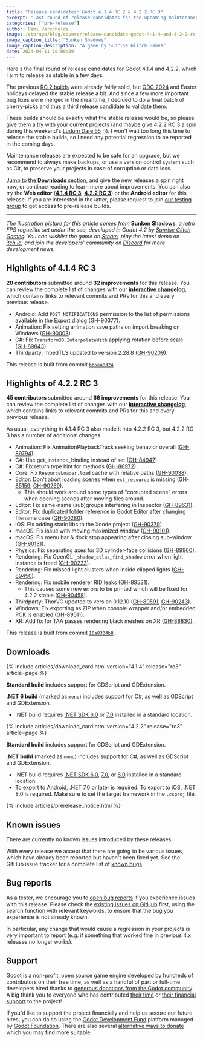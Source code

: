 ```yaml
---
title: "Release candidates: Godot 4.1.4 RC 2 & 4.2.2 RC 3"
excerpt: "Last round of release candidates for the upcoming maintenance releases."
categories: ["pre-release"]
author: Rémi Verschelde
image: /storage/blog/covers/release-candidate-godot-4-1-4-and-4-2-2-rc-3.webp
image_caption_title: "Sunken Shadows"
image_caption_description: "A game by Sunrise Glitch Games"
date: 2024-04-11 10:00:00
---
```


Here's the final round of release candidates for Godot 4.1.4 and 4.2.2, which I aim to release as stable in a few days.

The previous [RC 2 builds](/article/release-candidate-godot-4-1-4-and-4-2-2-rc-2/) were already fairly solid, but [GDC 2024](/article/gdc-2024-retrospective/) and Easter holidays delayed the stable release a bit. And since a few more important bug fixes were merged in the meantime, I decided to do a final batch of cherry-picks and thus a third release candidate to validate them.

These builds should be exactly what the stable release would be, so please give them a try with your current projects (and maybe give 4.2.2 RC 3 a spin during this weekend's [Ludum Dare 55](https://ldjam.com/events/ludum-dare/55) ;)). I won't wait too long this time to release the stable builds, so I need any potential regression to be reported in the coming days.

Maintenance releases are expected to be safe for an upgrade, but we recommend to always make backups, or use a version control system such as Git, to preserve your projects in case of corruption or data loss.

[Jump to the **Downloads** section](#downloads), and give the new releases a spin right now, or continue reading to learn more about improvements. You can also try the **Web editor** ([**4.1.4 RC 3**](https://editor.godotengine.org/releases/4.1.4.rc3/), [**4.2.2 RC 3**](https://editor.godotengine.org/releases/4.2.2.rc3/)) or the **Android editor** for this release. If you are interested in the latter, please request to join [our testing group](https://groups.google.com/g/godot-testers) to get access to pre-release builds.

-----

*The illustration picture for this article comes from* [**Sunken Shadows**](https://store.steampowered.com/app/2750120/Sunken_Shadows/), *a retro FPS roguelike set under the sea, developed in Godot 4.2 by [Sunrise Glitch Games](https://twitter.com/Sunken_Shadows). You can wishlist the game on [Steam](https://store.steampowered.com/app/2750120/Sunken_Shadows/), play the latest demo on [itch.io](https://alghost.itch.io/sunken-shadows), and join the developers' community on [Discord](https://discord.com/invite/BhDaMS5S9P) for more development news.*

## Highlights of 4.1.4 RC 3

**20 contributors** submitted around **32 improvements** for this release. You can review the complete list of changes with our [**interactive changelog**](https://godotengine.github.io/godot-interactive-changelog/#4.1.4-rc3), which contains links to relevant commits and PRs for this and every previous release.

- Android: Add `POST_NOTIFICATIONS` permission to the list of permissions available in the Export dialog ([GH-90377](https://github.com/godotengine/godot/pull/90377)).
- Animation: Fix setting animation save paths on import breaking on Windows ([GH-90003](https://github.com/godotengine/godot/pull/90003)).
- C#: Fix `Transform3D.InterpolateWith` applying rotation before scale ([GH-89843](https://github.com/godotengine/godot/pull/89843)).
- Thirdparty: mbedTLS updated to version 2.28.8 ([GH-90209](https://github.com/godotengine/godot/pull/90209)).

This release is built from commit [`bb5ea0d24`](https://github.com/godotengine/godot/commit/bb5ea0d249431dd2c60717bb5dc18b9029838e69).

## Highlights of 4.2.2 RC 3

**45 contributors** submitted around **66 improvements** for this release. You can review the complete list of changes with our [**interactive changelog**](https://godotengine.github.io/godot-interactive-changelog/#4.2.2-rc3), which contains links to relevant commits and PRs for this and every previous release.

As usual, everything in 4.1.4 RC 3 also made it into 4.2.2 RC 3, but 4.2.2 RC 3 has a number of additional changes.

- Animation: Fix AnimationPlaybackTrack seeking behavior overall ([GH-89794](https://github.com/godotengine/godot/pull/89794)).
- C#: Use get_instance_binding instead of set ([GH-84947](https://github.com/godotengine/godot/pull/84947)).
- C#: Fix return type hint for methods ([GH-86972](https://github.com/godotengine/godot/pull/86972)).
- Core: Fix `ResourceLoader.load` cache with relative paths ([GH-90038](https://github.com/godotengine/godot/pull/90038)).
- Editor: Don't abort loading scenes when `ext_resource` is missing ([GH-85159](https://github.com/godotengine/godot/pull/85159), [GH-90269](https://github.com/godotengine/godot/pull/90269)).
  * This should work around some types of "corrupted scene" errors when opening scenes after moving files around.
- Editor: Fix same-name (sub)groups interfering in Inspector ([GH-89631](https://github.com/godotengine/godot/pull/89631)).
- Editor: Fix duplicated folder reference in Godot Editor after changing filename case ([GH-90280](https://github.com/godotengine/godot/pull/90280)).
- iOS: Fix adding static libs to the Xcode project ([GH-90379](https://github.com/godotengine/godot/pull/90379)).
- macOS: Fix issue with moving maximized window ([GH-90101](https://github.com/godotengine/godot/pull/90101)).
- macOS: Fix menu bar & dock stop appearing after closing sub-window ([GH-90131](https://github.com/godotengine/godot/pull/90131)).
- Physics: Fix separating axes for 3D cylinder-face collisions ([GH-89960](https://github.com/godotengine/godot/pull/89960)).
- Rendering: Fix OpenGL `_shadow_atlas_find_shadow` error when light instance is freed ([GH-90233](https://github.com/godotengine/godot/pull/90233)).
- Rendering: Fix missed light clusters when inside clipped lights ([GH-89450](https://github.com/godotengine/godot/pull/89450)).
- Rendering: Fix mobile renderer RID leaks ([GH-89531](https://github.com/godotengine/godot/pull/89531)).
  * This caused some new errors to be printed which will be fixed for 4.2.2 stable ([GH-90458](https://github.com/godotengine/godot/pull/90458)).
- Thirdparty: ThorVG updated to version 0.12.10 ([GH-89591](https://github.com/godotengine/godot/pull/89591), [GH-90243](https://github.com/godotengine/godot/pull/90243)).
- Windows: Fix exporting as ZIP when console wrapper and/or embedded PCK is enabled ([GH-89511](https://github.com/godotengine/godot/pull/89511)).
- XR: Add fix for TAA passes rendering black meshes on XR ([GH-88830](https://github.com/godotengine/godot/pull/88830)).

This release is built from commit [`16a8334b8`](https://github.com/godotengine/godot/commit/16a8334b8d97ad91bf414ba8150e265e6dc1e6e7).

## Downloads

{% include articles/download_card.html version="4.1.4" release="rc3" article=page %}

**Standard build** includes support for GDScript and GDExtension.

**.NET 6 build** (marked as `mono`) includes support for C#, as well as GDScript and GDExtension.
- .NET build requires [.NET SDK 6.0](https://dotnet.microsoft.com/en-us/download/dotnet/6.0) or [7.0](https://dotnet.microsoft.com/en-us/download/dotnet/7.0) installed in a standard location.

{% include articles/download_card.html version="4.2.2" release="rc3" article=page %}

**Standard build** includes support for GDScript and GDExtension.

**.NET build** (marked as `mono`) includes support for C#, as well as GDScript and GDExtension.
- .NET build requires [.NET SDK 6.0](https://dotnet.microsoft.com/en-us/download/dotnet/6.0), [7.0](https://dotnet.microsoft.com/en-us/download/dotnet/7.0), or [8.0](https://dotnet.microsoft.com/en-us/download/dotnet/8.0) installed in a standard location.
- To export to Android, .NET 7.0 or later is required. To export to iOS, .NET 8.0 is required. Make sure to set the target framework in the `.csproj` file.

{% include articles/prerelease_notice.html %}

## Known issues

There are currently no known issues introduced by these releases.

With every release we accept that there are going to be various issues, which have already been reported but haven't been fixed yet. See the GitHub issue tracker for a complete list of [known bugs](https://github.com/godotengine/godot/issues?q=is%3Aissue+is%3Aopen+label%3Abug+).

## Bug reports

As a tester, we encourage you to [open bug reports](https://github.com/godotengine/godot/issues) if you experience issues with this release. Please check the [existing issues on GitHub](https://github.com/godotengine/godot/issues) first, using the search function with relevant keywords, to ensure that the bug you experience is not already known.

In particular, any change that would cause a regression in your projects is very important to report (e.g. if something that worked fine in previous 4.x releases no longer works).

## Support

Godot is a non-profit, open source game engine developed by hundreds of contributors on their free time, as well as a handful of part or full-time developers hired thanks to [generous donations from the Godot community](https://fund.godotengine.org/). A big thank you to everyone who has contributed [their time](https://github.com/godotengine/godot/blob/master/AUTHORS.md) or [their financial support](https://github.com/godotengine/godot/blob/master/DONORS.md) to the project!

If you'd like to support the project financially and help us secure our future hires, you can do so using the [Godot Development Fund](https://fund.godotengine.org/) platform managed by [Godot Foundation](https://godot.foundation/). There are also several [alternative ways to donate](/donate) which you may find more suitable.
